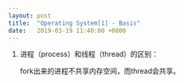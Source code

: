 ```yaml
---
layout: post
title:  "Operating System[1] - Basis"
date:   2019-03-19 11:40:00 +0800
---
```


<script type="text/javascript" src="http://cdn.mathjax.org/mathjax/latest/MathJax.js?config=default"></script>

1. 进程（process）和线程（thread）的区别：

    fork出来的进程不共享内存空间，而thread会共享。

